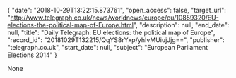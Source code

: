 {
  "date": "2018-10-29T13:22:15.873761", 
  "open_access": false, 
  "target_url": "http://www.telegraph.co.uk/news/worldnews/europe/eu/10859320/EU-elections-the-political-map-of-Europe.html", 
  "description": null, 
  "end_date": null, 
  "title": "Daily Telegraph: EU elections: the political map of Europe", 
  "record_id": "20181029T132215/QqYS8rYxp/yhIvMUiujJjg==", 
  "publisher": "telegraph.co.uk", 
  "start_date": null, 
  "subject": "European Parliament Elections 2014"
}

None